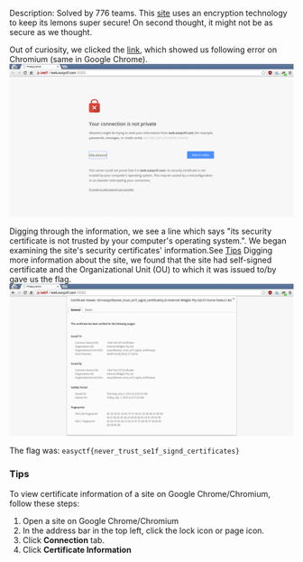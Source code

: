 Description: Solved by 776 teams.
This [site](https://web.easyctf.com:10202/) uses an encryption technology to keep its lemons super secure! On second thought, it might not be as secure as we thought.

Out of curiosity, we clicked the [link](https://web.easyctf.com:10202), which showed us following error on Chromium (same in Google Chrome).
![alt text][image]

Digging through the information, we see a line which says "its security certificate is not trusted by your computer's operating system.". We began examining the site's security certificates' information.See [Tips](#tips)
Digging more information about the site, we found that the site had self-signed certificate and the Organizational Unit (OU) to which it was issued to/by gave us the flag.
![alt text][cert]


The flag was: `easyctf{never_trust_se1f_signd_certificates}`


### Tips ###
To view certificate information of a site on Google Chrome/Chromium, follow these steps:
1. Open a site on Google Chrome/Chromium
2. In the address bar in the top left, click the lock icon or page icon.
3. Click **Connection** tab.
4. Click **Certificate Information**

[image]: ./images/privacy_error.png "Privacy Error"
[cert]: ./images/certificate_det.png "Certificate Details"
